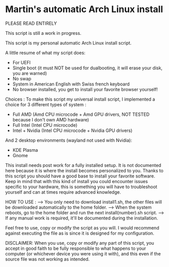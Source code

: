 # Martin's automatic Arch Linux install

PLEASE READ ENTIRELY

This script is still a work in progress.

This script is my personal automatic Arch Linux install script.

A little resume of what my script does:

- For UEFI
- Single boot (it must NOT be used for dualbooting, it will erase your disk, you are warned)
- No swap
- System in American English with Swiss french keyboard
- No browser installed, you get to install your favorite browser yourself!

Choices :
To make this script my universal install script, I implemented a choice for 3 different types of system :
- Full AMD (Amd CPU microcode + Amd GPU drivers, NOT TESTED because I don't own AMD hardware)
- Full Intel (Intel CPU microcode)
- Intel + Nvidia (Intel CPU microcode + Nvidia GPU drivers)

And 2 desktop environments (wayland not used with Nvidia):
- KDE Plasma
- Gnome


This install needs post work for a fully installed setup.
It is not documented here because it is where the install becomes personalized to you.
Thanks to this script you should have a good base to install your favorite software.
Keep in mind that with this kind of install you could encounter issues specific to your hardware, this is something you will have to troubleshoot yourself and can at times require advanced knowledge.


HOW TO USE :
--> You only need to download install1.sh, the other files will be downloaded automatically to the home folder.
--> When the system reboots, go to the home folder and run the next install(number).sh script.
--> If any manual work is required, it'll be documented during the installation.


Feel free to use, copy or modify the script as you will.
I would recommend against executing the file as is since it is designed for my configuration.

DISCLAIMER:
When you use, copy or modify any part of this script, you accept in good faith to be fully responsible to what happens to your computer (or whichever device you were using it with), and this even if the source file was not working as intended.
